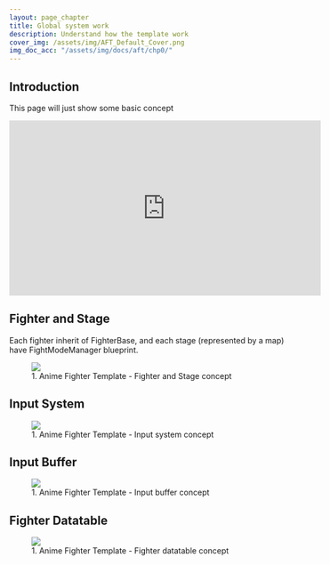 ```yaml
---
layout: page_chapter
title: Global system work
description: Understand how the template work
cover_img: /assets/img/AFT_Default_Cover.png
img_doc_acc: "/assets/img/docs/aft/chp0/"
---
```


<!-- Section -->
<h2>Introduction</h2>
<p>This page will just show some basic concept</p>

<iframe class="ss-youtube-frame" width="560" height="315" src="https://www.youtube.com/embed/GpgTp9jfm_s" frameborder="0" allow="accelerometer; autoplay; clipboard-write; encrypted-media; gyroscope; picture-in-picture" allowfullscreen></iframe>

<!-- Section -->
<h2>Fighter and Stage</h2>

<p>Each fighter inherit of FighterBase, and each stage (represented by a map) have FightModeManager blueprint.</p>
<figure id="acc_chp_4_part_1_fg_3" class="ss-figure">
    <img src="{{ page.img_doc_acc }}aft_doc_chp0_1.png" />
    <figcaption>1. Anime Fighter Template - Fighter and Stage concept</figcaption>
</figure>

<!-- Section -->
<h2>Input System</h2>

<figure id="acc_chp_4_part_1_fg_3" class="ss-figure">
    <img src="{{ page.img_doc_acc }}aft_doc_chp0_2.png" />
    <figcaption>1. Anime Fighter Template - Input system concept</figcaption>
</figure>

<!-- Section -->
<h2>Input Buffer</h2>

<figure id="acc_chp_4_part_1_fg_3" class="ss-figure">
    <img src="{{ page.img_doc_acc }}aft_doc_chp0_3.png" />
    <figcaption>1. Anime Fighter Template - Input buffer concept</figcaption>
</figure>


<!-- Section -->
<h2>Fighter Datatable</h2>

<figure id="acc_chp_4_part_1_fg_3" class="ss-figure">
    <img src="{{ page.img_doc_acc }}aft_doc_chp0_4.png" />
    <figcaption>1. Anime Fighter Template - Fighter datatable concept</figcaption>
</figure>
